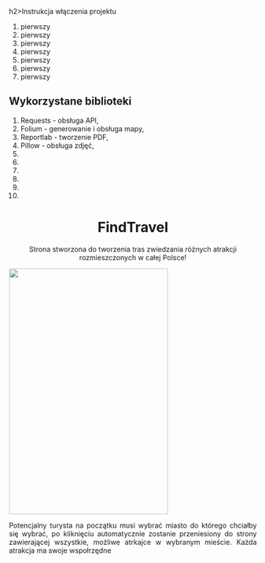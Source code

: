 h2>Instrukcja włączenia projektu</h2>
<ol>
  <li>pierwszy</li>
  <li>pierwszy</li>
  <li>pierwszy</li>
  <li>pierwszy</li>
  <li>pierwszy</li>
  <li>pierwszy</li>
  <li>pierwszy</li>
</ol>
<h2>Wykorzystane biblioteki</h2>
<ol>
  <li>Requests - obsługa API,</li>
  <li>Folium - generowanie i obsługa mapy,</li>
  <li>Reportlab - tworzenie PDF,</li>
  <li>Pillow - obsługa zdjęć,</li>
  <li></li>
  <li></li>
  <li></li>
  <li></li>
  <li></li>
  <li></li>
</ol>
<h1 align="center">FindTravel<br></h1>

<p align="center">Strona stworzona do tworzenia tras zwiedzania różnych atrakcji rozmieszczonych w całej Polsce!</p>
<img width="80%" height="500px" src="https://user-images.githubusercontent.com/100869542/174654936-4588d98c-7c57-44dc-9637-10569ba72651.png"></img>
<p align="justify">Potencjalny turysta na początku musi wybrać miasto do którego chciałby się wybrać, po kliknięciu automatycznie zostanie przeniesiony do strony zawierającej wszystkie, możliwe atrkajce w wybranym mieście. Każda atrakcja ma swoje wspołrzędne</p>

